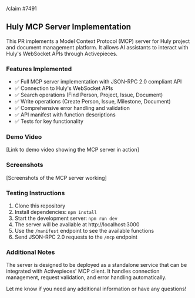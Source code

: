 /claim #7491

## Huly MCP Server Implementation

This PR implements a Model Context Protocol (MCP) server for Huly project and document management platform. It allows AI assistants to interact with Huly's WebSocket APIs through Activepieces.

### Features Implemented

- ✅ Full MCP server implementation with JSON-RPC 2.0 compliant API
- ✅ Connection to Huly's WebSocket APIs
- ✅ Search operations (Find Person, Project, Issue, Document)
- ✅ Write operations (Create Person, Issue, Milestone, Document)
- ✅ Comprehensive error handling and validation
- ✅ API manifest with function descriptions
- ✅ Tests for key functionality

### Demo Video

[Link to demo video showing the MCP server in action]

### Screenshots

[Screenshots of the MCP server working]

### Testing Instructions

1. Clone this repository
2. Install dependencies: `npm install`
3. Start the development server: `npm run dev`
4. The server will be available at http://localhost:3000
5. Use the `/manifest` endpoint to see the available functions
6. Send JSON-RPC 2.0 requests to the `/mcp` endpoint

### Additional Notes

The server is designed to be deployed as a standalone service that can be integrated with Activepieces' MCP client. It handles connection management, request validation, and error handling automatically.

Let me know if you need any additional information or have any questions!
